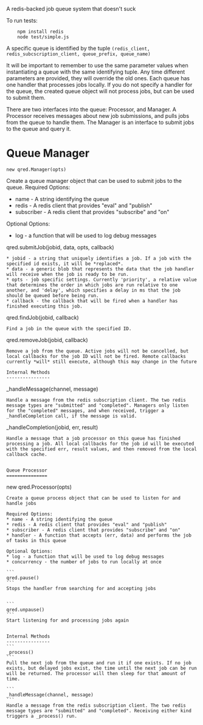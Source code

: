 A redis-backed job queue system that doesn't suck

To run tests: 
```
    npm install redis
    node test/simple.js
```


A specific queue is identified by the tuple 
```(redis_client, redis_subcscription_client, queue_prefix, queue_name)```

It will be important to remember to use the same parameter values when instantiating a queue with the same identifying tuple. Any time different parameters are provided, they will override the old ones. Each queue has one handler that processes jobs locally. If you do not specify a handler for the queue, the created queue object will not process jobs, but can be used to submit them. 

There are two interfaces into the queue: Processor, and Manager. A Processor receives messages about new job submissions, and pulls jobs from the queue to handle them. The Manager is an interface to submit jobs to the queue and query it.

Queue Manager
=============

```
new qred.Manager(opts)
````
Create a queue manager object that can be used to submit jobs to the queue.
Required Options:
* name - A string identifying the queue
* redis - A redis client that provides "eval" and "publish"
* subscriber - A redis client that provides "subscribe" and "on"

Optional Options:
* log - a function that will be used to log debug messages

qred.submitJob(jobid, data, opts, callback)
```
* jobid - a string that uniquely identifies a job. If a job with the specified id exists, it will be *replaced*.
* data - a generic blob that represents the data that the job handler will receive when the job is ready to be run.
* opts - job specific settings. Currently 'priority', a relative value that determines the order in which jobs are run relative to one another, and 'delay', which specifies a delay in ms that the job should be queued before being run. 
* callback - the callback that will be fired when a handler has finished executing this job. 

```
qred.findJob(jobid, callback) 
```
Find a job in the queue with the specified ID. 

```
qred.removeJob(jobid, callback) 
```
Remove a job from the queue. Active jobs will not be cancelled, but local callbacks for the job ID will not be fired. Remote callbacks currently *will* still execute, although this may change in the future

Internal Methods
----------------

```
_handleMessage(channel, message)
```
Handle a message from the redis subscription client. The two redis message types are "submitted" and "completed". Managers only listen for the "completed" messages, and when received, trigger a _handleCompletion call, if the message is valid.

```
_handleCompletion(jobid, err, result) 
```
Handle a message that a job processor on this queue has finished processing a job. All local callbacks for the job id will be executed with the specified err, result values, and then removed from the local callback cache.


Queue Processor
===============

```
new qred.Processor(opts)
````
Create a queue process object that can be used to listen for and handle jobs 

Required Options:
* name - A string identifying the queue
* redis - A redis client that provides "eval" and "publish"
* subscriber - A redis client that provides "subscribe" and "on"
* handler - A function that accepts (err, data) and performs the job of tasks in this queue

Optional Options:
* log - a function that will be used to log debug messages
* concurrency - the number of jobs to run locally at once

```
qred.pause() 
```
Stops the handler from searching for and accepting jobs


```
qred.unpause()
``` 
Start listening for and processing jobs again 


Internal Methods
----------------
```
_process()
```
Pull the next job from the queue and run it if one exists. If no job exists, but delayed jobs exist, the time until the next job can be run will be returned. The processor will then sleep for that amount of time.

```
_handleMessage(channel, message)
```
Handle a message from the redis subscription client. The two redis message types are "submitted" and "completed". Receiving either kind triggers a _process() run.
